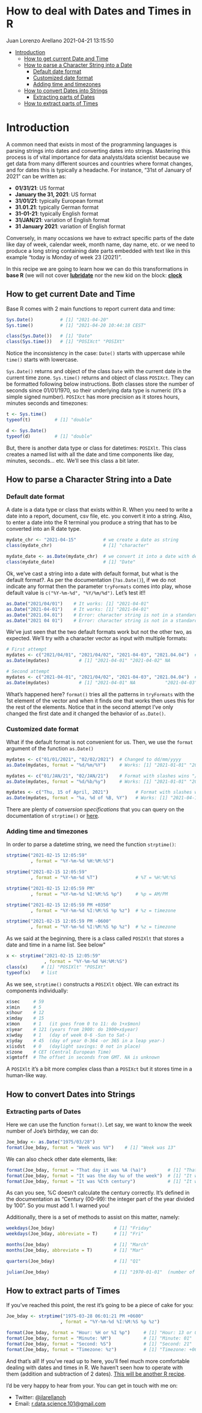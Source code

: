 How to deal with Dates and Times in R
================
Juan Lorenzo Arellano
2021-04-21 13:15:50

-   [Introduction](#introduction)
    -   [How to get current Date and
        Time](#how-to-get-current-date-and-time)
    -   [How to parse a Character String into a
        Date](#how-to-parse-a-character-string-into-a-date)
        -   [Default date format](#default-date-format)
        -   [Customized date format](#customized-date-format)
        -   [Adding time and timezones](#adding-time-and-timezones)
    -   [How to convert Dates into
        Strings](#how-to-convert-dates-into-strings)
        -   [Extracting parts of Dates](#extracting-parts-of-dates)
    -   [How to extract parts of Times](#how-to-extract-parts-of-times)

# Introduction

A common need that exists in most of the programming languages is
parsing strings into dates and converting dates into strings. Mastering
this process is of vital importance for data analysts/data scientist
because we get data from many different sources and countries where
format changes, and for dates this is typically a headache. For
instance, “31st of January of 2021” can be written as:

-   **01/31/21**: US format
-   **January the 31, 2021**: US format
-   **31/01/21**: typically European format
-   **31.01.21**: typically German format
-   **31-01-21**: typically English format
-   **31/JAN/21**: variation of English format
-   **31 January 2021**: variation of English format

Conversely, in many occasions we have to extract specific parts of the
date like day of week, calendar week, month name, day name, etc. or we
need to produce a long string containing date parts embedded with text
like in this example “today is Monday of week 23 (2021)”.

In this recipe we are going to learn how we can do this transformations
in **base R** (we will not cover
[**lubridate**](https://lubridate.tidyverse.org/) nor the new kid on the
block: [**clock**](https://clock.r-lib.org/)

## How to get current Date and Time

Base R comes with 2 main functions to report current data and time:

``` r
Sys.Date()          # [1] "2021-04-20"
Sys.time()          # [1] "2021-04-20 10:44:18 CEST"

class(Sys.Date())   # [1] "Date"
class(Sys.time())   # [1] "POSIXct" "POSIXt" 
```

Notice the inconsistency in the case: `Date()` starts with uppercase
while `time()` starts with lowercase.

`Sys.Date()` returns and object of the class `Date` with the current
date in the current time zone. `Sys.time()` returns and object of class
`POSIXct`. They can be formatted following below instructions. Both
classes store the number of seconds since 01/01/1970, so their
underlying data type is numeric (it’s a simple signed number). `POSIXct`
has more precision as it stores hours, minutes seconds and timezones:

``` r
t <- Sys.time()    
typeof(t)         # [1] "double"

d <- Sys.Date()    
typeof(d)         # [1] "double"
```

But, there is another data type or class for datetimes: `POSIXlt`. This
class creates a named list with all the date and time components like
day, minutes, seconds… etc. We’ll see this class a bit later.

## How to parse a Character String into a Date

### Default date format

A date is a data type or class that exists within R. When you need to
write a date into a report, document, csv file, etc. you convert it into
a string. Also, to enter a date into the R terminal you produce a string
that has to be converted into an R date type.

``` r
mydate_chr <- "2021-04-15"          # we create a date as string
class(mydate_chr)                   # [1] "character"

mydate_date <- as.Date(mydate_chr)  # we convert it into a date with default format yyyy-mm-dd 
class(mydate_date)                  # [1] "Date"
```

Ok, we’ve cast a string into a date with default format, but what is the
default format?. As per the documentation (`?as.Date()`), if we do not
indicate any format then the parameter `tryFormats` comes into play,
whose default value is `c("%Y-%m-%d", "%Y/%m/%d")`. Let’s test it!!

``` r
as.Date("2021/04/01")    # It works: [1] "2021-04-01"
as.Date("2021-04-01")    # It works: [1] "2021-04-01"
as.Date("2021.04.01")    # Error: character string is not in a standard unambiguous format
as.Date("2021 04 01")    # Error: character string is not in a standard unambiguous format
```

We’ve just seen that the two default formats work but not the other two,
as expected. We’ll try with a character vector as input with multiple
formats:

``` r
# First attempt
mydates <- c("2021/04/01", "2021/04/02", "2021-04-03", "2021.04.04")  # Format with slashes "/" wins
as.Date(mydates)           # [1] "2021-04-01" "2021-04-02" NA           NA 

# Second attempt
mydates <- c("2021-04-01", "2021/04/02", "2021-04-03", "2021.04.04")  # Format with dashes "-" wins
as.Date(mydates)           # [1] "2021-04-01" NA           "2021-04-03" NA  
```

What’s happened here? `format()` tries all the patterns in `tryFormats`
with the 1st element of the vector and when it finds one that works then
uses this for the rest of the elements. Notice that in the second
attempt I’ve only changed the first date and it changed the behavior of
`as.Date()`.

### Customized date format

What if the default format is not convenient for us. Then, we use the
`format` argument of the function `as.Date()`

``` r
mydates <- c("01/01/2021", "02/02/2021")  # Changed to dd/mm/yyyy
as.Date(mydates, format = "%d/%m/%Y")     # Works: [1] "2021-01-01" "2021-02-02"

mydates <- c("01/JAN/21", "02/JAN/21")    # Format with slashes wins "/"
as.Date(mydates, format = "%d/%b/%y")     # Works: [1] "2021-01-01" "2021-01-02"

mydates <- c("Thu, 15 of April, 2021")          # Format with slashes wins "/"
as.Date(mydates, format = "%a, %d of %B, %Y")   # Works: [1] "2021-04-15"
```

There are plenty of *conversion specifications* that you can query on
the documentation of `strptime()` or
[here](https://rdrr.io/r/base/strptime.html).

### Adding time and timezones

In order to parse a datetime string, we need the function `strptime()`:

``` r
strptime("2021-02-15 12:05:59"
         , format = "%Y-%m-%d %H:%M:%S")

strptime("2021-02-15 12:05:59"
         , format = "%Y-%m-%d %T")              # %T = %H:%M:%S

strptime("2021-02-15 12:05:59 PM"
         , format = "%Y-%m-%d %I:%M:%S %p")     # %p = AM/PM

strptime("2021-02-15 12:05:59 PM +0350"
         , format = "%Y-%m-%d %I:%M:%S %p %z")  # %z = timezone

strptime("2021-02-15 12:05:59 PM -0600"
         , format = "%Y-%m-%d %I:%M:%S %p %z")  # %z = timezone
```

As we said at the beginning, there is a class called `POSIXlt` that
stores a date and time in a name list. See below"

``` r
x <- strptime("2021-02-15 12:05:59"
              , format = "%Y-%m-%d %H:%M:%S")
class(x)     # [1] "POSIXlt" "POSIXt"
typeof(x)    # list
```

As we see, `strptime()` constructs a `POSIXlt` object. We can extract
its components individually:

``` r
x$sec     # 59
x$min     # 5
x$hour    # 12
x$mday    # 15
x$mon     # 1   (it goes from 0 to 11: do 1+x$mon)
x$year    # 121 (years from 1900: do 1900+x$year)
x$wday    # 1   (day of week 0-6 -Sun to Sat-)
x$yday    # 45  (day of year 0-364 -or 365 in a leap year-)
x$isdst   # 0   (daylight savings: 0 not in place)
x$zone    # CET (Central European Time)
x$gmtoff  # The offset in seconds from GMT. NA is unknown
```

A `POSIXlt` it’s a bit more complex class than a `POSIXct` but it stores
time in a human-like way.

## How to convert Dates into Strings

### Extracting parts of Dates

Here we can use the function `format()`. Let say, we want to know the
week number of Joe’s birthday, we can do:

``` r
Joe_bday <- as.Date("1975/03/28")
format(Joe_bday, format = "Week was %V")    # [1] "Week was 13"
```

We can also check other date elements, like:

``` r
format(Joe_bday, format = "That day it was %A (%a)")        # [1] "That day it was Friday (Fri)"
format(Joe_bday, format = "It was the day %u of the week")  # [1] "It was the day 3rd of the week 5"
format(Joe_bday, format = "It was %Cth century")            # [1] "It was 19th century (really ??)"
```

As can you see, %C doesn’t calculate the century correctly. It’s defined
in the documentation as “Century (00–99): the integer part of the year
divided by 100”. So you must add 1. I warned you!

Additionally, there is a set of methods to assist on this matter,
namely:

``` r
weekdays(Joe_bday)                      # [1] "Friday"
weekdays(Joe_bday, abbreviate = T)      # [1] "Fri"

months(Joe_bday)                        # [1] "March"
months(Joe_bday, abbreviate = T)        # [1] "Mar"

quarters(Joe_bday)                      # [1] "Q1" 

julian(Joe_bday)                        # [1] "1970-01-01"  (number of days since 1970-01-01)
```

## How to extract parts of Times

If you’ve reached this point, the rest it’s going to be a piece of cake
for you:

``` r
Joe_bday <- strptime("1975-03-28 06:01:21 PM +0600"
                    , format = "%Y-%m-%d %I:%M:%S %p %z")

format(Joe_bday, format = "Hour: %H or %I %p")     # [1] "Hour: 13 or 01 PM" 
format(Joe_bday, format = "Minute: %M")            # [1] "Minute: 01"
format(Joe_bday, format = "Second: %S")            # [1] "Second: 21"
format(Joe_bday, format = "Timezone: %z")          # [1] "Timezone: +0600"
```

And that’s all! If you’ve read up to here, you’ll feel much more
comfortable dealing with dates and times in R. We haven’t seen how to
operate with them (addition and subtraction of 2 dates). [This will be
another R recipe](How-to-add-and-subtract-Dates-and-Times-in-R.html).

I’d be very happy to hear from your. You can get in touch with me on:

-   Twitter: [@jlarellanoh](https://twitter.com/jlarellanoh)
-   Email: <r.data.science.101@gmail.com>
